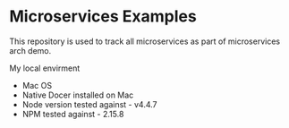 # Microservices Examples
This repository is used to track all microservices as part of microservices arch demo.

My local envirment

* Mac OS
* Native Docer installed on Mac
* Node version tested against - v4.4.7
* NPM tested against - 2.15.8



